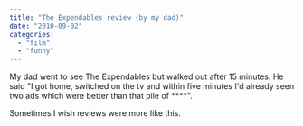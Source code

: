 ```yaml
---
title: "The Expendables review (by my dad)"
date: "2010-09-02"
categories: 
  - "film"
  - "funny"
---
```


My dad went to see The Expendables but walked out after 15 minutes. He said "I got home, switched on the tv and within five minutes I'd already seen two ads which were better than that pile of \*\*\*\*".

Sometimes I wish reviews were more like this.
